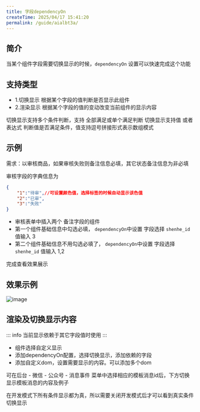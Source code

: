 ```yaml
---
title: 字段dependencyOn
createTime: 2025/04/17 15:41:20
permalink: /guide/aialbt3a/
---
```

## 简介

当某个组件字段需要切换显示的时候，`dependencyOn` 设置可以快速完成这个功能

## 支持类型
- 1.切换显示 根据某个字段的值判断是否显示此组件
- 2.渲染显示 根据某个字段的值的变动改变当前组件的显示内容

切换显示支持多个条件判断，支持 全部满足或单个满足判断
切换显示支持值 或者 表达式 判断值是否满足条件，值支持逗号拼接形式表示数组模式

## 示例

需求：以审核商品，如果审核失败则备注信息必填，其它状态备注信息为非必填

审核字段的字典信息为
```json
{
    "1":"待审",//可设置颜色值，选择标签的时候自动显示该色值
    "2":"已审",
    "3":"失败"
}
```

- 审核表单中插入两个 备注字段的组件
- 第一个组件基础信息中勾选必填， `dependencyOn`中设置 字段选择 `shenhe_id`  值输入 3
- 第二个组件基础信息不用勾选必填了， `dependencyOn`中设置 字段选择 `shenhe_id`  值输入 1,2

完成查看效果展示

## 效果示例

![image](https://echoyl.com/storage/images/202401/teBpjJZ8yRuiWOGbP5NnsSXbdon0Uqp6XzPUj7P5.gif)

## 渲染及切换显示内容

::: info 当前显示依赖于其它字段值时使用
:::
- 组件选择自定义显示
- 添加dependencyOn配置，选择切换显示，添加依赖的字段
- 添加自定义dom，设置需要显示的内容。可以添加多个dom

可在后台 - 微信 - 公众号 - 消息事件 菜单中选择相应的模板消息id后，下方切换显示模板消息的内容及例子

在开发模式下所有条件显示都为真，所以需要关闭开发模式后才可以看到真实条件切换显示